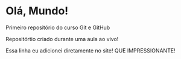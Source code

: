# Olá, Mundo!
 Primeiro repositório do curso Git e GitHub

Repositórtio criado durante uma aula ao vivo!

Essa linha eu adicionei diretamente no site! QUE IMPRESSIONANTE!
